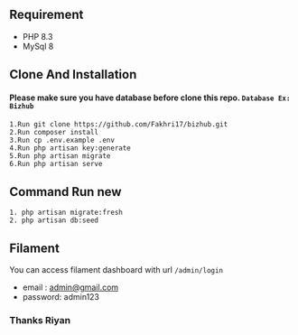 ## Requirement

- PHP 8.3
- MySql 8

## Clone And Installation

#### Please make sure you have database before clone this repo. `Database Ex: Bizhub`

```
1.Run git clone https://github.com/Fakhri17/bizhub.git
2.Run composer install
3.Run cp .env.example .env
4.Run php artisan key:generate
5.Run php artisan migrate
6.Run php artisan serve
```
## Command Run new 

```
1. php artisan migrate:fresh
2. php artisan db:seed
```

## Filament

You can access filament dashboard with url `/admin/login`

- email : admin@gmail.com
- password: admin123

### Thanks Riyan
